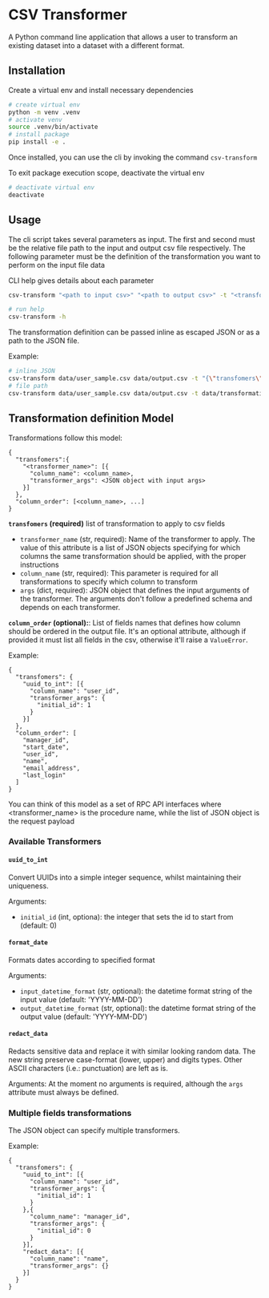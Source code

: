# CSV Transformer

A Python command line application that allows a user to transform an existing dataset into a dataset with a different format.

## Installation

Create a virtual env and install necessary dependencies

```bash
# create virtual env
python -m venv .venv
# activate venv
source .venv/bin/activate
# install package
pip install -e .
```

Once installed, you can use the cli by invoking the command `csv-transform`

To exit package execution scope, deactivate the virtual env
```bash
# deactivate virtual env
deactivate
```

## Usage

The cli script takes several parameters as input. The first and second must be the relative file path to the input and output csv file respectively.
The following parameter must be the definition of the transformation you want to perform on the input file data

CLI help gives details about each parameter

```bash
csv-transform "<path to input csv>" "<path to output csv>" -t "<transformers definition> OR <path to definition>"

# run help
csv-transform -h
```

The transformation definition can be passed inline as escaped JSON or as a path to the JSON file.

Example:
```bash
# inline JSON
csv-transform data/user_sample.csv data/output.csv -t "{\"transfomers\":{\"uuid_to_int\":[{\"column_name\":\"user_id\",\"transformer_args\":{\"initial_id\":1}}]},\"column_order\":[\"manager_id\",\"start_date\",\"user_id\",\"name\",\"email_address\",\"last_login\"]}"
# file path
csv-transform data/user_sample.csv data/output.csv -t data/transformation_definition.json
```

## Transformation definition Model

Transformations follow this model:

```
{
  "transfomers":{
    "<transformer_name>": [{
      "column_name": <column_name>,
      "transformer_args": <JSON object with input args>
    }]
  },
  "column_order": [<column_name>, ...]
}
```

**`transfomers` (required)** list of transformation to apply to csv fields
- `transformer_name` (str, required): Name of the transformer to apply. The value of this attribute is a list of JSON objects specifying for which columns the same transformation should be applied, with the proper instructions
- `column_name` (str, required): This parameter is required for all transformations to specify which column to transform
- `args` (dict, required): JSON object that defines the input arguments of the transformer. The arguments don't follow a predefined schema and depends on each transformer.

**`column_order` (optional):**: List of fields names that defines how column should be ordered in the output file. It's an optional attribute, although if provided it must list all fields in the csv, otherwise it'll raise a `ValueError`.


Example:
```
{
  "transfomers": {
    "uuid_to_int": [{
      "column_name": "user_id",
      "transformer_args": {
        "initial_id": 1
      }
    }]
  },
  "column_order": [
    "manager_id",
    "start_date",
    "user_id",
    "name",
    "email_address",
    "last_login"
  ]
}
```

You can think of this model as a set of RPC API interfaces where <transformer_name> is the procedure name, while the list of JSON object is the request payload

### Available Transformers

#### `uuid_to_int`

Convert UUIDs into a simple integer sequence, whilst maintaining their uniqueness.

Arguments:
- `initial_id` (int, optiona): the integer that sets the id to start from (default: 0)

#### `format_date`

Formats dates according to specified format

Arguments:
  - `input_datetime_format` (str, optional): the datetime format string of the input value (default: 'YYYY-MM-DD')
  - `output_datetime_format` (str, optional): the datetime format string of the output value (default: 'YYYY-MM-DD')

#### `redact_data`

Redacts sensitive data and replace it with similar looking random data. The new string preserve case-format (lower, upper) and digits types. 
Other ASCII characters (i.e.: punctuation) are left as is.

Arguments: 
At the moment no arguments is required, although the `args` attribute must always be defined.

### Multiple fields transformations

The JSON object can specify multiple transformers.

Example:
```
{
  "transfomers": {
    "uuid_to_int": [{
      "column_name": "user_id",
      "transformer_args": {
        "initial_id": 1
      }
    },{
      "column_name": "manager_id",
      "transformer_args": {
        "initial_id": 0
      }
    }],
    "redact_data": [{
      "column_name": "name",
      "transformer_args": {}
    }]
  }
}
```